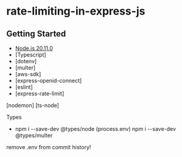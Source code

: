 # rate-limiting-in-express-js

## Getting Started

- [Node.js 20.11.0]()
- [Typescript]
- [dotenv]
- [multer]
- [aws-sdk]
- [express-openid-connect]
- [eslint]
- [express-rate-limit]

[nodemon]
[ts-node]

Types

- npm i --save-dev @types/node (process.env)
  npm i --save-dev @types/multer


remove .env from commit history!
